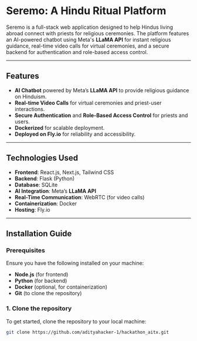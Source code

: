 # Seremo: A Hindu Ritual Platform

Seremo is a full-stack web application designed to help Hindus living abroad connect with priests for religious ceremonies. The platform features an AI-powered chatbot using Meta's **LLaMA API** for instant religious guidance, real-time video calls for virtual ceremonies, and a secure backend for authentication and role-based access control.

---

## Features
- **AI Chatbot** powered by Meta’s **LLaMA API** to provide religious guidance on Hinduism.
- **Real-time Video Calls** for virtual ceremonies and priest-user interactions.
- **Secure Authentication** and **Role-Based Access Control** for priests and users.
- **Dockerized** for scalable deployment.
- **Deployed on Fly.io** for reliability and accessibility.

---

## Technologies Used
- **Frontend**: React.js, Next.js, Tailwind CSS
- **Backend**: Flask (Python)
- **Database**: SQLite
- **AI Integration**: Meta’s **LLaMA API**
- **Real-Time Communication**: WebRTC (for video calls)
- **Containerization**: Docker
- **Hosting**: Fly.io

---

## Installation Guide

### Prerequisites
Ensure you have the following installed on your machine:
- **Node.js** (for frontend)
- **Python** (for backend)
- **Docker** (optional, for containerization)
- **Git** (to clone the repository)

### 1. Clone the repository
To get started, clone the repository to your local machine:
```bash
git clone https://github.com/adityahacker-1/hackathon_aitx.git

